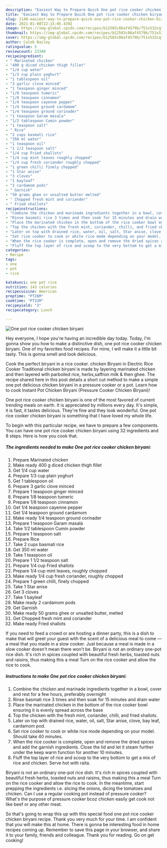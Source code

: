 ```yaml
---
description: "Easiest Way to Prepare Quick One pot rice cooker chicken biryani"
title: "Easiest Way to Prepare Quick One pot rice cooker chicken biryani"
slug: 1140-easiest-way-to-prepare-quick-one-pot-rice-cooker-chicken-biryani
date: 2021-01-08T22:15:05.439Z
image: https://img-global.cpcdn.com/recipes/b12583c86af4579b/751x532cq70/one-pot-rice-cooker-chicken-biryani-recipe-main-photo.jpg
thumbnail: https://img-global.cpcdn.com/recipes/b12583c86af4579b/751x532cq70/one-pot-rice-cooker-chicken-biryani-recipe-main-photo.jpg
cover: https://img-global.cpcdn.com/recipes/b12583c86af4579b/751x532cq70/one-pot-rice-cooker-chicken-biryani-recipe-main-photo.jpg
author: Caleb Bailey
ratingvalue: 5
reviewcount: 23340
recipeingredient:
- " Marinated chicken"
- "400 g diced chicken thigh fillet"
- "1/4 cup water"
- "1/3 cup plain yoghurt"
- "1 tablespoon oil"
- "3 garlic clove minced"
- "1 teaspoon ginger minced"
- "1/8 teaspoon tumeric"
- "1/8 teaspoon cinnamon"
- "1/4 teaspoon cayenne pepper"
- "1/4 teaspoon ground cardamom"
- "1/4 teaspoon ground corinader"
- "1 teaspoon Garam masala"
- "1/2 tablespoon Cumin powder"
- "1 teaspoon salt"
- " Rice"
- "2 cups basmati rice"
- "350 ml water"
- "1 teaspoon oil"
- "1 1/2 teaspoon salt"
- "1/4 cup Fried shallots"
- "1/4 cup mint leaves roughly chopped"
- "1/4 cup fresh coriander roughly chopped"
- "1 green chilli finely chopped"
- "1 Star anise"
- "3 cloves"
- "1 bayleaf"
- "2 cardamom pods"
- " Garnish"
- "50 grams ghee or unsalted butter melted"
- " Chopped fresh mint and coriander"
- " Fried shallots"
recipeinstructions:
- "Combine the chicken and marinade ingredients together in a bowl, cover and rest for a few hours, preferably overnight"
- "Rinse basmati rice 3 times and then soak for 15 minutes and drain water"
- "Place the marinated chicken in the bottom of the rice cooker bowl ensuring it is evenly spread across the base"
- "Top the chicken with the fresh mint, coriander, chilli, and fried shallots."
- "Later on top with drained rice, water, oil, salt, Star anise, clove, bay leaf, cardamom pod."
- "Set rice cooker to cook or white rice mode depending on your model. Should take 40 minutes."
- "When the rice cooker is complete, open and remove the dried spices and add the garnish ingredients. Close the lid and let it steam further under the keep warm function for another 10 minutes."
- "Fluff the top layer of rice and scoop to the very bottom to get a mix of rice and chicken. Serve hot with raita."
categories:
- Recipe
tags:
- one
- pot
- rice

katakunci: one pot rice 
nutrition: 143 calories
recipecuisine: American
preptime: "PT26M"
cooktime: "PT32M"
recipeyield: "3"
recipecategory: Lunch

---
```



![One pot rice cooker chicken biryani](https://img-global.cpcdn.com/recipes/b12583c86af4579b/751x532cq70/one-pot-rice-cooker-chicken-biryani-recipe-main-photo.jpg)

Hey everyone, I hope you're having an incredible day today. Today, I'm gonna show you how to make a distinctive dish, one pot rice cooker chicken biryani. One of my favorites food recipes. For mine, I will make it a little bit tasty. This is gonna smell and look delicious.

Cook the perfect biryani in a rice cooker. chicken Biryani in Electric Rice Cooker Traditional chicken biryani is made by layering marinated chicken and then layered with parboiled rice, herbs,saffron milk &amp; then ghee. The recipe shared here in this post details a short cut method to make a simple one pot delicious chicken biryani in a pressure cooker or a pot. Learn how to cook Instant Pot Chicken Biryani (Pressure Cooker Chicken Biryani)!

One pot rice cooker chicken biryani is one of the most favored of current trending meals on earth. It is appreciated by millions every day. It's simple, it is fast, it tastes delicious. They're fine and they look wonderful. One pot rice cooker chicken biryani is something that I have loved my whole life.


To begin with this particular recipe, we have to prepare a few components. You can have one pot rice cooker chicken biryani using 32 ingredients and 8 steps. Here is how you cook that.

<!--inarticleads1-->

##### The ingredients needed to make One pot rice cooker chicken biryani:

1. Prepare  Marinated chicken
1. Make ready 400 g diced chicken thigh fillet
1. Get 1/4 cup water
1. Prepare 1/3 cup plain yoghurt
1. Get 1 tablespoon oil
1. Prepare 3 garlic clove minced
1. Prepare 1 teaspoon ginger minced
1. Prepare 1/8 teaspoon tumeric
1. Prepare 1/8 teaspoon cinnamon
1. Get 1/4 teaspoon cayenne pepper
1. Get 1/4 teaspoon ground cardamom
1. Make ready 1/4 teaspoon ground corinader
1. Prepare 1 teaspoon Garam masala
1. Take 1/2 tablespoon Cumin powder
1. Prepare 1 teaspoon salt
1. Prepare  Rice
1. Take 2 cups basmati rice
1. Get 350 ml water
1. Take 1 teaspoon oil
1. Prepare 1 1/2 teaspoon salt
1. Prepare 1/4 cup Fried shallots
1. Prepare 1/4 cup mint leaves, roughly chopped
1. Make ready 1/4 cup fresh coriander, roughly chopped
1. Prepare 1 green chilli, finely chopped
1. Take 1 Star anise
1. Get 3 cloves
1. Take 1 bayleaf
1. Make ready 2 cardamom pods
1. Get  Garnish
1. Make ready 50 grams ghee or unsalted butter, melted
1. Get  Chopped fresh mint and coriander
1. Make ready  Fried shallots


If you need to feed a crowd or are hosting a dinner party, this is a dish to make that will greet your guest with the scent of a delicious meal to come — a meal that you made in a slow cooker. Just because a meal is made in a slow cooker doesn&#39;t mean there won&#39;t be. Biryani is not an ordinary one-pot rice dish. It&#39;s rich in spices coupled with beautiful fresh herbs, toasted nuts and raisins, thus making this a meal Turn on the rice cooker and allow the rice to cook. 

<!--inarticleads2-->

##### Instructions to make One pot rice cooker chicken biryani:

1. Combine the chicken and marinade ingredients together in a bowl, cover and rest for a few hours, preferably overnight
1. Rinse basmati rice 3 times and then soak for 15 minutes and drain water
1. Place the marinated chicken in the bottom of the rice cooker bowl ensuring it is evenly spread across the base
1. Top the chicken with the fresh mint, coriander, chilli, and fried shallots.
1. Later on top with drained rice, water, oil, salt, Star anise, clove, bay leaf, cardamom pod.
1. Set rice cooker to cook or white rice mode depending on your model. Should take 40 minutes.
1. When the rice cooker is complete, open and remove the dried spices and add the garnish ingredients. Close the lid and let it steam further under the keep warm function for another 10 minutes.
1. Fluff the top layer of rice and scoop to the very bottom to get a mix of rice and chicken. Serve hot with raita.


Biryani is not an ordinary one-pot rice dish. It&#39;s rich in spices coupled with beautiful fresh herbs, toasted nuts and raisins, thus making this a meal Turn on the rice cooker and allow the rice to cook. In the meantime, start prepping the ingredients i.e. slicing the onions, dicing the tomatoes and chicken. Can I use a regular cooking pot instead of pressure cooker? What&#39;s the purpose of pressure cooker bcoz chicken easily get cook not like beef or any other meat. 

So that's going to wrap this up with this special food one pot rice cooker chicken biryani recipe. Thank you very much for your time. I am confident that you will make this at home. There is gonna be interesting food in home recipes coming up. Remember to save this page in your browser, and share it to your family, friends and colleague. Thank you for reading. Go on get cooking!
